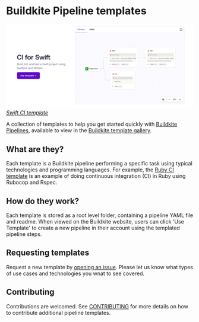 # Buildkite Pipeline templates

![](template.png)
_[Swift CI template](https://buildkite.com/pipelines/templates/ci/swift)_

A collection of templates to help you get started quickly with [Buildkite Pipelines](https://buildkite.com/pipelines), available to view in the [Buildkite template gallery](https://buildkite.com/pipelines/templates).

## What are they?

Each template is a Buildkite pipeline performing a specific task using typical technologies and programming languages. For example, the [Ruby CI template](https://buildkite.com/pipelines/templates/ci/ruby-ci) is an example of doing continuous integration (CI) in Ruby using Rubocop and Rspec.

## How do they work?

Each template is stored as a root level folder, containing a pipeline YAML file and readme. When viewed on the Buildkite website, users can click 'Use Template' to create a new pipeline in their account using the templated pipeline steps.

## Requesting templates

Request a new template by [opening an issue](https://github.com/buildkite/templates/issues/new?template=pipeline-template-request.md). Please let us know what types of use cases and technologies you wnat to see covered.

## Contributing

Contributions are welcomed. See [CONTRIBUTING](./CONTRIBUTING.md) for more details on how to contribute additional pipeline templates.
